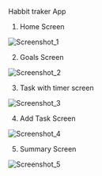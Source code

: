Habbit traker App

1. Home Screen


![Screenshot_1](https://user-images.githubusercontent.com/48487470/190139825-f0a9286c-7aec-4ce7-babc-7015639f7671.jpg)


2. Goals Screen



![Screenshot_2](https://user-images.githubusercontent.com/48487470/190138984-69de267c-b7a9-49e4-890d-32522bb53b90.jpg)


3. Task  with timer screen



![Screenshot_3](https://user-images.githubusercontent.com/48487470/190139567-098aae20-e2bd-49c4-adea-3746d1c43d94.jpg)


4. Add Task Screen 



![Screenshot_4](https://user-images.githubusercontent.com/48487470/190139690-b5b146a5-5d93-4a2e-adc4-4f049dc224b6.jpg)

5. Summary Screen


![Screenshot_5](https://user-images.githubusercontent.com/48487470/190139309-41c4ed57-cf7a-49aa-bf09-639def5c7ca7.jpg)
